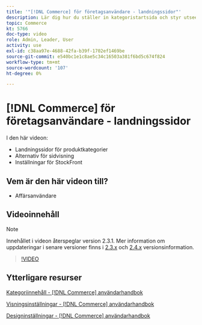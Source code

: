```yaml
---
title: '"[!DNL Commerce] för företagsanvändare - landningssidor"'
description: Lär dig hur du ställer in kategoristartsida och styr utseendet.
topic: Commerce
kt: 5766
doc-type: video
role: Admin, Leader, User
activity: use
exl-id: c38aa97e-4688-42fa-b39f-1702ef1469be
source-git-commit: e540bc1e1c8ae5c34c16503a381f6bd5c674f824
workflow-type: tm+mt
source-wordcount: '107'
ht-degree: 0%

---
```


# [!DNL Commerce] för företagsanvändare - landningssidor

I den här videon:

- Landningssidor för produktkategorier
- Alternativ för sidvisning
- Inställningar för StockFront

## Vem är den här videon till?

- Affärsanvändare

## Videoinnehåll

>[!NOTE]
>
>Innehållet i videon återspeglar version 2.3.1. Mer information om uppdateringar i senare versioner finns i [ 2.3.x](https://devdocs.magento.com/guides/v2.3/release-notes/bk-release-notes.html) och [2.4.x](https://devdocs.magento.com/guides/v2.4/release-notes/bk-release-notes.html) versionsinformation.

>[!VIDEO](https://video.tv.adobe.com/v/36388/?quality=12&learn=on)

## Ytterligare resurser

[Kategoriinnehåll - [!DNL Commerce] användarhandbok](https://docs.magento.com/user-guide/catalog/categories-content-settings.html)

[Visningsinställningar - [!DNL Commerce] användarhandbok](https://docs.magento.com/user-guide/catalog/categories-display-settings.html)

[Designinställningar - [!DNL Commerce] användarhandbok](https://docs.magento.com/user-guide/catalog/categories-custom-design.html)
